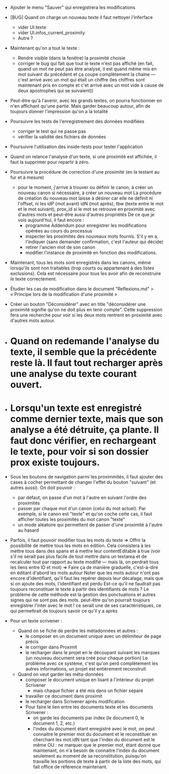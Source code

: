 * Ajouter le menu "Sauver" qui enregistrera les modifications

* [BUG] Quand on charge un nouveau texte il faut nettoyer l'inferface
  - vider UI.texte
  - vider UI.infos_current_proximity
  - Autre ?
  
* Maintenant qu'on a tout le texte :
  - Rendre visible (dans la fenêtre) la proximité choisie
  - corriger le bug qui fait que tout le texte n'est pas affiché (en fait, quand un mot ne peut pas être analysé, il est quand même mis en mot suivant du précédent et ça coupe complètement la chaine — c'est arrivé avec un mot qui était un chiffre (les chiffres sont maintenant pris en compte et c'et arrivé avec un mot vide à cause de deux apostrophes qui se suivaient))

* Peut-être qu'à l'avenir, avec les grands textes, on pourra fonctionner en n'en affichant qu'une partie. Mais garder beaucoup autour, afin de toujours donner l'impression qu'on a la totalité

* Poursuivre les tests de l'enregistrement des données modifiées
  - corriger le test qui ne passe pas
  - vérifier la validité des fichiers de données

* Poursuivre l'utilisation des inside-tests pour tester l'application

* Quand on relance l'analyse d'un texte, si une proximité est affichée, il faut la supprimer pour repartir à zéro.

* Poursuivre la procédure de correction d'une proximité (en la testant au fur et à mesure)
  - pour le moment, j'arrive à trouver ou définir le canon, à créer un nouveau canon si nécessaire, à créer un nouveau mot
  La procédure de création du nouveau mot laisse à désirer car elle ne définit ni l'offset, ni les idP (mot avant) idN (mot après), tbw (texte entre le mot et le mot suivant), prox_id si le mot se retrouve en proximité avec d'autres mots et peut-être aussi d'autres propriétés
  De ce que je vois aujourd'hui, il faut encore :
    - programme Addendum pour enregistrer les modifications opérées au cours du processus
    - inspecter les proximités des nouveaux mots fournis. S'il y en a, l'indiquer (sans demander confirmation, c'est l'auteur qui décide)
    - retirer l'ancien mot de son canon
    - modifier l'instance de proximité en fonction des modifications.

* Maintenant, tous les mots sont enregistrés dans les canons, même lorsqu'ils sont non traitables (trop courts ou appartenant à des listes exclusions). Cela est nécessaire pour tous les avoir afin de reconstruire le texte correctement.

* Étudier les cas de modification dans le document "Reflexions.md" > « Principe lors de la modification d'une proximité »

* Créer un bouton "Déconsidérer" avec en title "déconsidérer une proximité signifie qu'on ne doit plus en tenir compte". Cette suppression fera une recherche pour voir si les deux mots rentrent en proximité avec d'autres mots autour.


* # Quand on redemande l'analyse du texte, il semble que la précédente reste là. Il faut tout recharger après une analyse du texte courant ouvert.

* # Lorsqu'un texte est enregistré comme dernier texte, mais que son analyse a été détruite, ça plante. Il faut donc vérifier, en rechargeant le texte, pour voir si son dossier prox existe toujours.

* Sous les boutons de navigation parmi les proximmités, il faut ajouter des cases à cocher permettant de changer l'effet du bouton "suivant" (et autres aussi). On doit pouvoir :
  - par défaut, on passe d'un mot à l'autre en suivant l'ordre des proximités
  - passer par chaque mot d'un canon (celui du mot actuel). Par exemple, si le canon est "texte" et qu'on coche cette cas, il faut afficher toutes les proximités du mot canon "texte"
  - un mode aléatoire qui permettent de passer d'une proximité à l'autre au hasard

* Parfois, il faut pouvoir modifier tous les mots du texte => Offrir la possibilité de mettre tous les mots en édition. Cela consistera à les mettre tous dans des spans et à mettre leur contentEditable à true (voir s'il ne serait pas plus facile de tout mettre dans un textarea et de recalculer tout par rapport au texte modifié — mais là, on perdrait tous les liens entre ID et mot)
  => Faire ça de manière graduelle, c'est-à-dire en éditant d'abord les mots autour
  Noter que les mots autour n'ont pas encore d'identifiant, qu'il faut les repérer depuis leur décalage, mais que si on ajoute des mots, l'identifiant est perdu
  Est-ce qu'il ne faudrait pas toujours reconstituer le texte à partir des identifiants de mots ? Le problème de cette méthode est la gestion des ponctuations et autres signes qui ne sont pas des mots. peut-être qu'on pourrait toujours enregistrer l'inter avec le mot ! ce serait une de ses caractéristiques, ce qui permettrait de toujours savoir ce qu'il y a après

* Pour un texte scrivener :
  * Quand on se fiche de perdre les métadonnées et autres :
    * le composer en un document unique avec un délimiteur de page précis
    * le corriger dans Proximit
    * le recharger dans le projet en le découpant suivant les marques (un nouveau document sera créé pour chaque portion)
    Le problème avec ce système, c'est qu'on perd complètement les autres informations, un projet est entièrement reconstruit.
  * Quand on veut garder les méta-données
    * composer le document unique en lisant à l'intérieur du projet Scrivener
      - mais chaque fichier a été mis dans un fichier séparé
    * travailler ce document dans proximit
    * le recharger dans Scrivener après modification
    - Pour faire le lien entre les documents texte et les documents Scrivener :
      * on garde les documents par index (le document 0, le document 1, 2, etc.)
      * l'index du document étant enregistré avec le mot, on peut connaitre le premier mot du document et le reconstituer en cherchant les mot.idN tant que l'index du document est le même
      OU : ne marquer que le premier mot, étant donné que maintenant, on n'a besoin de connaitre l'index du document seulement au moment de sa reconstitution, puisqu'on travaille les portions de texte à partir de la liste des mots, qui fait office de référence maintenant.
